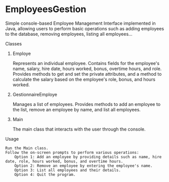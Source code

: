 # EmployeesGestion

Simple console-based Employee Management Interface implemented in Java, allowing users to perform basic operations such as adding employees to the database, removing employees, listing all employees...

Classes
1. Employe

    Represents an individual employee.
    Contains fields for the employee's name, salary, hire date, hours worked, bonus, overtime hours, and role.
    Provides methods to get and set the private attributes, and a method to calculate the salary based on the employee's role, bonus, and hours worked.

2. GestionnaireEmploye

    Manages a list of employees.
    Provides methods to add an employee to the list, remove an employee by name, and list all employees.

3. Main

    The main class that interacts with the user through the console.

Usage

    Run the Main class.
    Follow the on-screen prompts to perform various operations:
        Option 1: Add an employee by providing details such as name, hire date, role, hours worked, bonus, and overtime hours.
        Option 2: Remove an employee by entering the employee's name.
        Option 3: List all employees and their details.
        Option 4: Quit the program.

        
